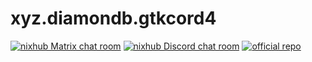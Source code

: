 # xyz.diamondb.gtkcord4

<p>
    <a href="https://matrix.to/#/#nixhub-home:matrix.org">
        <img alt="nixhub Matrix chat room" src="https://img.shields.io/matrix/nixhub-home:matrix.org?color=%23222&label=nixhub&logo=Matrix&logoColor=white" /></a>
    <a href="https://discord.gg/hnzYamS">
        <img alt="nixhub Discord chat room" src="https://img.shields.io/discord/118456055842734083?color=%23738ADB&label=nixhub&logo=Discord&logoColor=white" /></a>
    <a href="https://github.com/diamondburned/gtkcord4">
        <img alt="official repo" src="https://img.shields.io/static/v1?message=diamondburned/gtkcord4&color=CDD9E5&label=github&logo=Github&logoColor=white" /></a>
</p>
